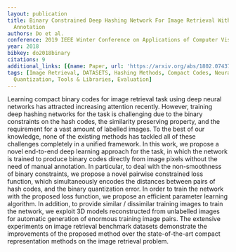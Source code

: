 ```yaml
---
layout: publication
title: Binary Constrained Deep Hashing Network For Image Retrieval Without Manual
  Annotation
authors: Do et al.
conference: 2019 IEEE Winter Conference on Applications of Computer Vision (WACV)
year: 2018
bibkey: do2018binary
citations: 9
additional_links: [{name: Paper, url: 'https://arxiv.org/abs/1802.07437'}]
tags: [Image Retrieval, DATASETS, Hashing Methods, Compact Codes, Neural Hashing,
  Quantization, Tools & Libraries, Evaluation]
---
```

Learning compact binary codes for image retrieval task using deep neural
networks has attracted increasing attention recently. However, training deep
hashing networks for the task is challenging due to the binary constraints on
the hash codes, the similarity preserving property, and the requirement for a
vast amount of labelled images. To the best of our knowledge, none of the
existing methods has tackled all of these challenges completely in a unified
framework. In this work, we propose a novel end-to-end deep learning approach
for the task, in which the network is trained to produce binary codes directly
from image pixels without the need of manual annotation. In particular, to deal
with the non-smoothness of binary constraints, we propose a novel pairwise
constrained loss function, which simultaneously encodes the distances between
pairs of hash codes, and the binary quantization error. In order to train the
network with the proposed loss function, we propose an efficient parameter
learning algorithm. In addition, to provide similar / dissimilar training
images to train the network, we exploit 3D models reconstructed from unlabelled
images for automatic generation of enormous training image pairs. The extensive
experiments on image retrieval benchmark datasets demonstrate the improvements
of the proposed method over the state-of-the-art compact representation methods
on the image retrieval problem.
